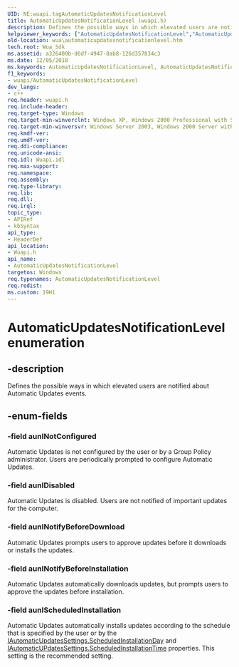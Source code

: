```yaml
---
UID: NE:wuapi.tagAutomaticUpdatesNotificationLevel
title: AutomaticUpdatesNotificationLevel (wuapi.h)
description: Defines the possible ways in which elevated users are notified about Automatic Updates events.helpviewer_keywords: ["AutomaticUpdatesNotificationLevel","AutomaticUpdatesNotificationLevel enumeration [Windows Update Agent]","aunlDisabled","aunlNotConfigured","aunlNotifyBeforeDownload","aunlNotifyBeforeInstallation","aunlScheduledInstallation","wua.automaticupdatesnotificationlevel","wuapi/AutomaticUpdatesNotificationLevel","wuapi/aunlDisabled","wuapi/aunlNotConfigured","wuapi/aunlNotifyBeforeDownload","wuapi/aunlNotifyBeforeInstallation","wuapi/aunlScheduledInstallation"]
old-location: wua\automaticupdatesnotificationlevel.htm
tech.root: Wua_Sdk
ms.assetid: a326400b-d6df-4947-8ab8-126d357834c3
ms.date: 12/05/2018
ms.keywords: AutomaticUpdatesNotificationLevel, AutomaticUpdatesNotificationLevel enumeration [Windows Update Agent], aunlDisabled, aunlNotConfigured, aunlNotifyBeforeDownload, aunlNotifyBeforeInstallation, aunlScheduledInstallation, wua.automaticupdatesnotificationlevel, wuapi/AutomaticUpdatesNotificationLevel, wuapi/aunlDisabled, wuapi/aunlNotConfigured, wuapi/aunlNotifyBeforeDownload, wuapi/aunlNotifyBeforeInstallation, wuapi/aunlScheduledInstallation
f1_keywords:
- wuapi/AutomaticUpdatesNotificationLevel
dev_langs:
- c++
req.header: wuapi.h
req.include-header: 
req.target-type: Windows
req.target-min-winverclnt: Windows XP, Windows 2000 Professional with SP3 [desktop apps only]
req.target-min-winversvr: Windows Server 2003, Windows 2000 Server with SP3 [desktop apps only]
req.kmdf-ver: 
req.umdf-ver: 
req.ddi-compliance: 
req.unicode-ansi: 
req.idl: Wuapi.idl
req.max-support: 
req.namespace: 
req.assembly: 
req.type-library: 
req.lib: 
req.dll: 
req.irql: 
topic_type:
- APIRef
- kbSyntax
api_type:
- HeaderDef
api_location:
- Wuapi.h
api_name:
- AutomaticUpdatesNotificationLevel
targetos: Windows
req.typenames: AutomaticUpdatesNotificationLevel
req.redist: 
ms.custom: 19H1
---
```


# AutomaticUpdatesNotificationLevel enumeration


## -description


Defines the possible ways in which elevated users are notified about   Automatic Updates events.


## -enum-fields




### -field aunlNotConfigured

Automatic Updates is not configured by the user or by a Group Policy administrator. Users are periodically prompted to configure Automatic Updates.


### -field aunlDisabled

Automatic Updates is disabled. Users are not  notified of important updates for the computer.


### -field aunlNotifyBeforeDownload

Automatic Updates  prompts users to approve updates before it downloads or installs the updates.


### -field aunlNotifyBeforeInstallation

Automatic Updates  automatically downloads updates, but  prompts users to approve the updates before installation.


### -field aunlScheduledInstallation

Automatic Updates  automatically installs updates according to the schedule that is specified by the user or by the <a href="https://docs.microsoft.com/windows/desktop/api/wuapi/nf-wuapi-iautomaticupdatessettings-get_scheduledinstallationday">IAutomaticUpdatesSettings.ScheduledInstallationDay</a> and <a href="https://docs.microsoft.com/windows/desktop/api/wuapi/nf-wuapi-iautomaticupdatessettings-get_scheduledinstallationtime">IAutomaticUPdatesSettings.ScheduledInstallationTime</a> properties. This setting is the recommended setting.

